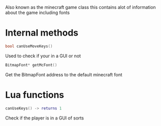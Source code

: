 Also known as the minecraft game class this contains alot of information about the game including fonts

# Internal methods

```cpp
bool canUseMoveKeys()
```
Used to check if your in a GUI or not

```cpp
BitmapFont* getMcFont()
```
Get the BitmapFont address to the default minecraft font

# Lua functions

```lua
canUseKeys() -> returns 1
```
Check if the player is in a GUI of sorts
